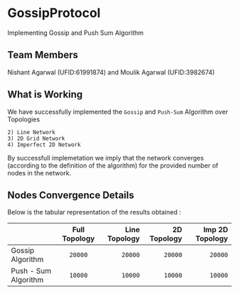 # GossipProtocol
Implementing Gossip and Push Sum Algorithm

## Team Members
Nishant Agarwal (UFID:61991874) and Moulik Agarwal (UFID:3982674)

## What is Working
We have successfully implemented the `Gossip` and `Push-Sum` Algorithm over Topologies
```1) Full Network
2) Line Network
3) 2D Grid Network
4) Imperfect 2D Network
```

By successfull implemetation we imply that the network converges (according to the definition of the algorithm) for the provided number of nodes in the network.

## Nodes Convergence Details
Below is the tabular representation of the results obtained :

|                       | Full Topology | Line Topology | 2D Topology  | Imp 2D Topology |
| ------------------    |:-------------:| -------------:| ------------:|----------------:|
| Gossip Algorithm      | `20000`       |   `20000`     | `20000`      |    `20000`      |   
| Push - Sum Algorithm  | `10000`       |   `10000`     |   `10000`    |    `10000`      |




